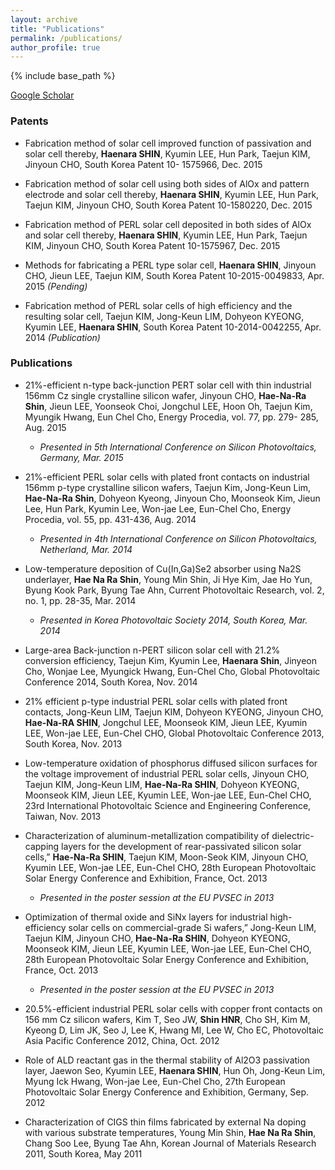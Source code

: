 ```yaml
---
layout: archive
title: "Publications"
permalink: /publications/
author_profile: true
---
```


{% include base_path %}

[Google Scholar](https://scholar.google.com/citations?hl=en&view_op=list_works&gmla=AJsN-F5N-MyRtC6NRzloIAVDBQgMQM_GLe6QPQP9jeHAlYfTCS7I9VWBKwnvGqUa8dBQkTaA_3wF4keAEs69-oAYtKOJaoxHtA&user=-R-hxlcAAAAJ&gmla=AJsN-F5VWZFvuQ72DrTqSStvD5jwracCJF8K6LsRM3bU_hH2EyxynzYIiomrAjrwRXExjpGYjMOBpv35i_s_THoS27ddmF5PFkXU0JKu5Pwy5g6mcvC9-wg&sciund=11032832344739989468&gmla=AJsN-F6bgeceAZCpOnkTsJ-l2awU7sy07MRHqKlDWgMey41TYcxO5vG1lSsjuiIGRI9uPJqhwPdgrLf4g7hoKpB4sRAcKlDcu7tn7lkIt5GKAvofnl2JYaY&gmla=AJsN-F6USIDZwN5JQskIbFoczBMQCu2HlW1RnKSy98FyckMiOE7_ufNRv_FDbvU-C3h2igCpEDt2Tzqf0TRviuqZhSI1O2nqXb-wNf20TdcXZwm3_o031UQ&sciund=11280506987936477279)

### Patents
* Fabrication method of solar cell improved function of passivation and solar cell thereby, **Haenara SHIN**, Kyumin LEE, Hun Park, Taejun KIM, Jinyoun CHO, South Korea Patent 10- 1575966, Dec. 2015

* Fabrication method of solar cell using both sides of AlOx and pattern electrode and solar cell thereby, **Haenara SHIN**, Kyumin LEE, Hun Park, Taejun KIM, Jinyoun CHO, South Korea Patent 10-1580220, Dec. 2015

* Fabrication method of PERL solar cell deposited in both sides of AlOx and solar cell thereby, **Haenara SHIN**, Kyumin LEE, Hun Park, Taejun KIM, Jinyoun CHO, South Korea Patent 10-1575967, Dec. 2015

* Methods for fabricating a PERL type solar cell, **Haenara SHIN**, Jinyoun CHO, Jieun LEE, Taejun KIM, South Korea Patent 10-2015-0049833, Apr. 2015 _(Pending)_

* Fabrication method of PERL solar cells of high efficiency and the resulting solar cell, Taejun KIM, Jong-Keun LIM, Dohyeon KYEONG, Kyumin LEE, **Haenara SHIN**, South Korea Patent 10-2014-0042255, Apr. 2014 _(Publication)_


### Publications
* 21%-efficient n-type back-junction PERT solar cell with thin industrial 156mm Cz single crystalline silicon wafer, Jinyoun CHO, **Hae-Na-Ra Shin**, Jieun LEE, Yoonseok Choi, Jongchul LEE, Hoon Oh, Taejun Kim, Myungik Hwang, Eun Chel Cho, Energy Procedia, vol. 77, pp. 279- 285, Aug. 2015
  * _Presented in 5th International Conference on Silicon Photovoltaics, Germany, Mar. 2015_
  
* 21%-efficient PERL solar cells with plated front contacts on industrial 156mm p-type crystalline silicon wafers, Taejun Kim, Jong-Keun Lim, **Hae-Na-Ra Shin**, Dohyeon Kyeong, Jinyoun Cho, Moonseok Kim, Jieun Lee, Hun Park, Kyumin Lee, Won-jae Lee, Eun-Chel Cho, Energy Procedia, vol. 55, pp. 431-436, Aug. 2014
  * _Presented in 4th International Conference on Silicon Photovoltaics, Netherland, Mar. 2014_
  
* Low-temperature deposition of Cu(In,Ga)Se2 absorber using Na2S underlayer, **Hae Na Ra Shin**, Young Min Shin, Ji Hye Kim, Jae Ho Yun, Byung Kook Park, Byung Tae Ahn, Current Photovoltaic Research, vol. 2, no. 1, pp. 28-35, Mar. 2014
  * _Presented in Korea Photovoltaic Society 2014, South Korea, Mar. 2014_
  
* Large-area Back-junction n-PERT silicon solar cell with 21.2% conversion efficiency, Taejun Kim, Kyumin Lee, **Haenara Shin**, Jinyeon Cho, Wonjae Lee, Myungick Hwang, Eun-Chel Cho, Global Photovoltaic Conference 2014, South Korea, Nov. 2014

* 21% efficient p-type industrial PERL solar cells with plated front contacts, Jong-Keun LIM, Taejun KIM, Dohyeon KYEONG, Jinyoun CHO, **Hae-Na-RA SHIN**, Jongchul LEE, Moonseok KIM, Jieun LEE, Kyumin LEE, Won-jae LEE, Eun-Chel CHO, Global Photovoltaic Conference 2013, South Korea, Nov. 2013

* Low-temperature oxidation of phosphorus diffused silicon surfaces for the voltage improvement of industrial PERL solar cells, Jinyoun CHO, Taejun KIM, Jong-Keun LIM, **Hae-Na-Ra SHIN**, Dohyeon KYEONG, Moonseok KIM, Jieun LEE, Kyumin LEE, Won-jae LEE, Eun-Chel CHO, 23rd International Photovoltaic Science and Engineering Conference, Taiwan, Nov. 2013

* Characterization of aluminum-metallization compatibility of dielectric-capping layers for the development of rear-passivated silicon solar cells,” **Hae-Na-Ra SHIN**, Taejun KIM, Moon-Seok KIM, Jinyoun CHO, Kyumin LEE, Won-jae LEE, Eun-Chel CHO, 28th European Photovoltaic Solar Energy Conference and Exhibition, France, Oct. 2013
  * _Presented in the poster session at the EU PVSEC in 2013_
  
* Optimization of thermal oxide and SiNx layers for industrial high-efficiency solar cells on commercial-grade Si wafers,” Jong-Keun LIM, Taejun KIM, Jinyoun CHO, **Hae-Na-Ra SHIN**, Dohyeon KYEONG, Moonseok KIM, Jieun LEE, Kyumin LEE, Won-jae LEE, Eun-Chel CHO, 28th European Photovoltaic Solar Energy Conference and Exhibition, France, Oct. 2013
  * _Presented in the poster session at the EU PVSEC in 2013_
  
* 20.5%-efficient industrial PERL solar cells with copper front contacts on 156 mm Cz silicon wafers, Kim T, Seo JW, **Shin HNR**, Cho SH, Kim M, Kyeong D, Lim JK, Seo J, Lee K, Hwang MI, Lee W, Cho EC, Photovoltaic Asia Pacific Conference 2012, China, Oct. 2012

* Role of ALD reactant gas in the thermal stability of Al2O3 passivation layer, Jaewon Seo, Kyumin LEE, **Haenara SHIN**, Hun Oh, Jong-Keun Lim, Myung Ick Hwang, Won-jae Lee, Eun-Chel Cho, 27th European Photovoltaic Solar Energy Conference and Exhibition, Germany, Sep. 2012

* Characterization of CIGS thin films fabricated by external Na doping with various substrate temperatures, Young Min Shin, **Hae Na Ra Shin**, Chang Soo Lee, Byung Tae Ahn, Korean Journal of Materials Research 2011, South Korea, May 2011
